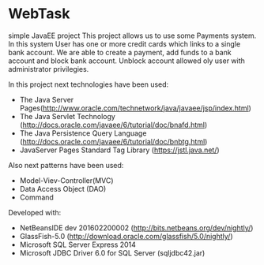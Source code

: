 # WebTask
simple JavaEE project
This project allows us to use some Payments system.
In this system User has one or more credit cards which links to a 
single bank account. We are able to create a payment, add funds to a bank account and 
block bank account. Unblock account allowed oly user with administrator privilegies.

In this project next technologies have been used:
- The Java Server Pages(http://www.oracle.com/technetwork/java/javaee/jsp/index.html)
- The Java Servlet Technology (http://docs.oracle.com/javaee/6/tutorial/doc/bnafd.html)
- The Java Persistence Query Language (http://docs.oracle.com/javaee/6/tutorial/doc/bnbtg.html)
- JavaServer Pages Standard Tag Library (https://jstl.java.net/)

Also next patterns have been used:
- Model-Viev-Controller(MVC)
- Data Access Object (DAO)
- Command


Developed with:
- NetBeansIDE dev 201602200002 (http://bits.netbeans.org/dev/nightly/)
- GlassFish-5.0 (http://download.oracle.com/glassfish/5.0/nightly/)
- Microsoft SQL Server Express 2014
- Microsoft JDBC Driver 6.0 for SQL Server (sqljdbc42.jar) 
